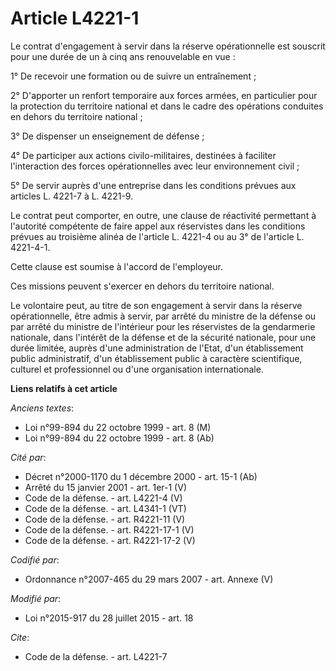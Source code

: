 # Article L4221-1

Le contrat d'engagement à servir dans la réserve opérationnelle est souscrit pour une durée de un à cinq ans renouvelable en
vue : 

1° De recevoir une formation ou de suivre un entraînement ; 

2° D'apporter un renfort temporaire aux forces armées, en particulier pour la protection du territoire national et dans le
cadre des opérations conduites en dehors du territoire national ; 

3° De dispenser un enseignement de défense ; 

4° De participer aux actions civilo-militaires, destinées à faciliter l'interaction des forces opérationnelles avec leur
environnement civil ; 

5° De servir auprès d'une entreprise dans les conditions prévues aux articles L. 4221-7 à L. 4221-9. 

Le contrat peut comporter, en outre, une clause de réactivité permettant à l'autorité compétente de faire appel aux
réservistes dans les conditions prévues au troisième alinéa de l'article L. 4221-4  ou au 3° de l'article L. 4221-4-1. 

Cette clause est soumise à l'accord de l'employeur. 

Ces missions peuvent s'exercer en dehors du territoire national. 

Le volontaire peut, au titre de son engagement à servir dans la réserve opérationnelle, être admis à servir, par arrêté du
ministre de la défense ou par arrêté du ministre de l'intérieur pour les réservistes de la gendarmerie nationale, dans
l'intérêt de la défense et de la sécurité nationale, pour une durée limitée, auprès d'une administration de l'Etat, d'un
établissement public administratif, d'un établissement public à caractère scientifique, culturel et professionnel ou d'une
organisation internationale.

**Liens relatifs à cet article**

_Anciens textes_:

  - Loi n°99-894 du 22 octobre 1999 - art. 8 (M)
  - Loi n°99-894 du 22 octobre 1999 - art. 8 (Ab)

_Cité par_:

  - Décret n°2000-1170 du 1 décembre 2000 - art. 15-1 (Ab)
  - Arrêté du 15 janvier 2001 - art. 1er-1 (V)
  - Code de la défense. - art. L4221-4 (V)
  - Code de la défense. - art. L4341-1 (VT)
  - Code de la défense. - art. R4221-11 (V)
  - Code de la défense. - art. R4221-17-1 (V)
  - Code de la défense. - art. R4221-17-2 (V)

_Codifié par_:

  - Ordonnance n°2007-465 du 29 mars 2007 - art. Annexe (V)

_Modifié par_:

  - Loi n°2015-917 du 28 juillet 2015 - art. 18

_Cite_:

  - Code de la défense. - art. L4221-7
